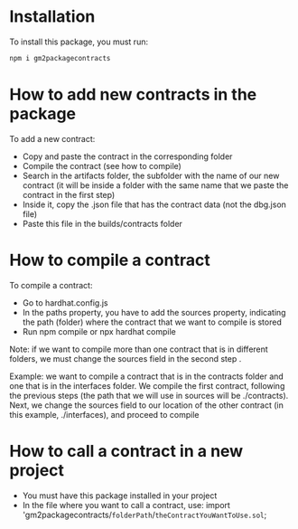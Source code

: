 # Installation

To install this package, you must run:

```bash
npm i gm2packagecontracts
```

# How to add new contracts in the package

To add a new contract:

- Copy and paste the contract in the corresponding folder
- Compile the contract (see how to compile)
- Search in the artifacts folder, the subfolder with the name of our new contract (it will be inside a folder with the same name that we paste the contract in the first step)
- Inside it, copy the .json file that has the contract data (not the dbg.json file)
- Paste this file in the builds/contracts folder

# How to compile a contract

To compile a contract:

- Go to hardhat.config.js
- In the paths property, you have to add the sources property, indicating the path (folder) where the contract that we want to compile is stored
- Run npm compile or npx hardhat compile

Note: if we want to compile more than one contract that is in different folders, we must change the sources field in the second step .

Example: we want to compile a contract that is in the contracts folder and one that is in the interfaces folder. We compile the first contract, following the previous steps (the path that we will use in sources will be ./contracts). Next, we change the sources field to our location of the other contract (in this example, ./interfaces), and proceed to compile

# How to call a contract in a new project

- You must have this package installed in your project
- In the file where you want to call a contract, use:
  import 'gm2packagecontracts/`folderPath`/`theContractYouWantToUse.sol`;
